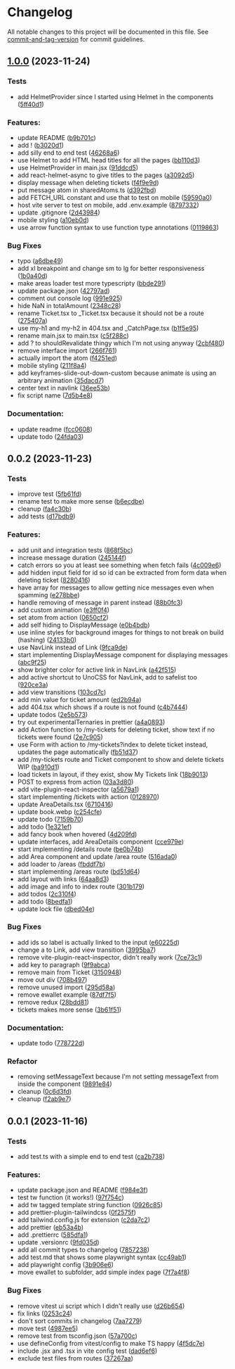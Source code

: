 # Changelog

All notable changes to this project will be documented in this file. See [commit-and-tag-version](https://github.com/absolute-version/commit-and-tag-version) for commit guidelines.

## [1.0.0](https://github.com/henrikvilhelmberglund/javascript-4-assignment-2-event-frontend/compare/v0.0.2...v1.0.0) (2023-11-24)


### Tests

* add HelmetProvider since I started using Helmet in the components ([5ff40d1](https://github.com/henrikvilhelmberglund/javascript-4-assignment-2-event-frontend/commit/5ff40d1ca424189913725e07c6135bd37de070a0))


### Features:

* update README ([b9b701c](https://github.com/henrikvilhelmberglund/javascript-4-assignment-2-event-frontend/commit/b9b701c951e24963e6c54b9df6b919e93b8353ca))
* add ! ([b3020d1](https://github.com/henrikvilhelmberglund/javascript-4-assignment-2-event-frontend/commit/b3020d1c05a7dad1f2a356bc7b4b03a7b2253822))
* add silly end to end test ([46268a6](https://github.com/henrikvilhelmberglund/javascript-4-assignment-2-event-frontend/commit/46268a65e9a6b0aaa88bf6a77ed047cd08015ffe))
* use Helmet to add HTML head titles for all the pages ([bb110d3](https://github.com/henrikvilhelmberglund/javascript-4-assignment-2-event-frontend/commit/bb110d30891f8dd6d0ab2694711c89fb82186608))
* use HelmetProvider in main.jsx ([91ddcd5](https://github.com/henrikvilhelmberglund/javascript-4-assignment-2-event-frontend/commit/91ddcd5549439c23c06d8ecfc7771d808b7e8469))
* add react-helmet-async to give titles to the pages ([a3092d5](https://github.com/henrikvilhelmberglund/javascript-4-assignment-2-event-frontend/commit/a3092d5ac0b15d75ed448abe7bf1424ac0b8f28a))
* display message when deleting tickets ([f4f9e9d](https://github.com/henrikvilhelmberglund/javascript-4-assignment-2-event-frontend/commit/f4f9e9d91c04fffb74cb16cc2cfef536f1103ff3))
* put message atom in sharedAtoms.ts ([d392fbd](https://github.com/henrikvilhelmberglund/javascript-4-assignment-2-event-frontend/commit/d392fbd418d8ab0865b017e2845e400db80a5338))
* add FETCH_URL constant and use that to test on mobile ([59590a0](https://github.com/henrikvilhelmberglund/javascript-4-assignment-2-event-frontend/commit/59590a06b8559d0925831a7e3de33836cf0955dc))
* host vite server to test on mobile, add .env.example ([8797332](https://github.com/henrikvilhelmberglund/javascript-4-assignment-2-event-frontend/commit/87973322e20c7d0c3361c5607f5d302bda56b9ae))
* update .gitignore ([2d43984](https://github.com/henrikvilhelmberglund/javascript-4-assignment-2-event-frontend/commit/2d439846cae91a0e448f9724ebb28ef8949452c8))
* mobile styling ([a10eb0d](https://github.com/henrikvilhelmberglund/javascript-4-assignment-2-event-frontend/commit/a10eb0d45f1446294097c6681376004582c06b93))
* use arrow function syntax to use function type annotations ([0119863](https://github.com/henrikvilhelmberglund/javascript-4-assignment-2-event-frontend/commit/0119863681828ce42e28bd00407c7b1509326a92))


### Bug Fixes

* typo ([a6dbe49](https://github.com/henrikvilhelmberglund/javascript-4-assignment-2-event-frontend/commit/a6dbe49ebcbe42e9298061719d24e387f61580be))
* add xl breakpoint and change sm to lg for better responsiveness ([1b0a40d](https://github.com/henrikvilhelmberglund/javascript-4-assignment-2-event-frontend/commit/1b0a40dd2f157c4388d05750aaa916615f4fafeb))
* make areas loader test more typescripty ([bbde291](https://github.com/henrikvilhelmberglund/javascript-4-assignment-2-event-frontend/commit/bbde29156bb7884e2e1819222d2cb55c27b99cc0))
* update package.json ([42797ad](https://github.com/henrikvilhelmberglund/javascript-4-assignment-2-event-frontend/commit/42797ad4195f1fbfa6acc94705ef159f61ac6646))
* comment out console log ([991e925](https://github.com/henrikvilhelmberglund/javascript-4-assignment-2-event-frontend/commit/991e9253b2ad9b996b7b50d85ddfc3d9f108c251))
* hide NaN in totalAmount ([2348c28](https://github.com/henrikvilhelmberglund/javascript-4-assignment-2-event-frontend/commit/2348c2836d6bcc5db8fa85f6be7549a994954a25))
* rename Ticket.tsx to _Ticket.tsx because it should not be a route ([275407a](https://github.com/henrikvilhelmberglund/javascript-4-assignment-2-event-frontend/commit/275407a99a43c056e31b7c2d10a1d9ad2bf79a78))
* use my-h1 and my-h2 in 404.tsx and _CatchPage.tsx ([b1f5e95](https://github.com/henrikvilhelmberglund/javascript-4-assignment-2-event-frontend/commit/b1f5e95e6ab06c37d2b08a4e6c1d1cd3b4d2413f))
* rename main.jsx to main.tsx ([c5f288c](https://github.com/henrikvilhelmberglund/javascript-4-assignment-2-event-frontend/commit/c5f288c415ef919673be96fa0cc0f369f43df800))
* add ? to shouldRevalidate thingy which I'm not using anyway ([2cbf480](https://github.com/henrikvilhelmberglund/javascript-4-assignment-2-event-frontend/commit/2cbf480ce81cf4515d00b85e51f4bb1731ec358f))
* remove interface import ([266f761](https://github.com/henrikvilhelmberglund/javascript-4-assignment-2-event-frontend/commit/266f761a119f63cf071cc2d8d833ff8073a05f60))
* actually import the atom ([f4251ed](https://github.com/henrikvilhelmberglund/javascript-4-assignment-2-event-frontend/commit/f4251ed4090c8d7e0f4dd8cfd542be3f85431a32))
* mobile styling ([211f8a4](https://github.com/henrikvilhelmberglund/javascript-4-assignment-2-event-frontend/commit/211f8a42d1086df9e4695cde99a4ec7041bf0b81))
* add keyframes-slide-out-down-custom because animate is using an arbitrary animation ([35dacd7](https://github.com/henrikvilhelmberglund/javascript-4-assignment-2-event-frontend/commit/35dacd7e6bc3668785f8c8fd88151276b527f52d))
* center text in navlink ([36ee53b](https://github.com/henrikvilhelmberglund/javascript-4-assignment-2-event-frontend/commit/36ee53b820af4b1e95245cacf5ab61c2ebb63adc))
* fix script name ([7d5b4e8](https://github.com/henrikvilhelmberglund/javascript-4-assignment-2-event-frontend/commit/7d5b4e8ddd2c55a50382b8e4a9def9010209318d))


### Documentation:

* update readme ([fcc0608](https://github.com/henrikvilhelmberglund/javascript-4-assignment-2-event-frontend/commit/fcc06087bc2a492e343633f394bfeaf1504343cb))
* update todo ([24fda03](https://github.com/henrikvilhelmberglund/javascript-4-assignment-2-event-frontend/commit/24fda03358660aadec1bf014d8104751c5a1ea6d))

## 0.0.2 (2023-11-23)


### Tests

* improve test ([5fb61fd](https://github.com/henrikvilhelmberglund/javascript-4-assignment-2-event-frontend/commit/5fb61fdffa29951f58b380e2a0c380368a38f206))
* rename test to make more sense ([b6ecdbe](https://github.com/henrikvilhelmberglund/javascript-4-assignment-2-event-frontend/commit/b6ecdbe93f79e349179f1634b2b2ff54ba80c8cb))
* cleanup ([fa4c30b](https://github.com/henrikvilhelmberglund/javascript-4-assignment-2-event-frontend/commit/fa4c30b35bf4e2a0862a32ba8f4c03a5afbb134f))
* add tests ([d17bdb9](https://github.com/henrikvilhelmberglund/javascript-4-assignment-2-event-frontend/commit/d17bdb907fc13fea37a0db15865cc947992f319e))


### Features:

* add unit and integration tests ([868f5bc](https://github.com/henrikvilhelmberglund/javascript-4-assignment-2-event-frontend/commit/868f5bc9a3e6cda7cb295356975a36188bc284ba))
* increase message duration ([245144f](https://github.com/henrikvilhelmberglund/javascript-4-assignment-2-event-frontend/commit/245144ff27f2fa751f21e0c5a35b615c3d9b3a26))
* catch errors so you at least see something when fetch fails ([4c009e6](https://github.com/henrikvilhelmberglund/javascript-4-assignment-2-event-frontend/commit/4c009e68bee9193055e4755afcc09d3ddba0b335))
* add hidden input field for id so id can be extracted from form data when deleting ticket ([8280416](https://github.com/henrikvilhelmberglund/javascript-4-assignment-2-event-frontend/commit/82804163495c7c44b7d6d3f47ae06da8680e7b9e))
* have array for messages to allow getting nice messages even when spamming ([e278bbe](https://github.com/henrikvilhelmberglund/javascript-4-assignment-2-event-frontend/commit/e278bbe32760d72bf8c4612af77e5018bb813212))
* handle removing of message in parent instead ([88b0fc3](https://github.com/henrikvilhelmberglund/javascript-4-assignment-2-event-frontend/commit/88b0fc3619a5dbcb42dab05f74e2ca1ed06820a2))
* add custom animation ([e3ff0f4](https://github.com/henrikvilhelmberglund/javascript-4-assignment-2-event-frontend/commit/e3ff0f4cdef0becb6a59ced97aa58956229037cf))
* set atom from action ([0650cf2](https://github.com/henrikvilhelmberglund/javascript-4-assignment-2-event-frontend/commit/0650cf2a9a7881191a430a4e0d32a57349e25f3f))
* add self hiding to DisplayMessage ([e0b4bdb](https://github.com/henrikvilhelmberglund/javascript-4-assignment-2-event-frontend/commit/e0b4bdbf8e4dd896dfee0ae2efa9175e519e4baa))
* use inline styles for background images for things to not break on build (hashing) ([24133b0](https://github.com/henrikvilhelmberglund/javascript-4-assignment-2-event-frontend/commit/24133b0a02df64a64485390f55adff2ea0b16aa8))
* use NavLink instead of Link ([9fca9de](https://github.com/henrikvilhelmberglund/javascript-4-assignment-2-event-frontend/commit/9fca9de89ee827b65353b44616d20b8128dcbe81))
* start implementing DisplayMessage component for displaying messages ([abc9f25](https://github.com/henrikvilhelmberglund/javascript-4-assignment-2-event-frontend/commit/abc9f25573192c20eaf967c5841f05d951bbd612))
* show brighter color  for active link in NavLink ([a42f515](https://github.com/henrikvilhelmberglund/javascript-4-assignment-2-event-frontend/commit/a42f515f9915260fd26d6f16d52ad357e3f71fbe))
* add active shortcut to UnoCSS for NavLink, add to safelist too ([920ce3a](https://github.com/henrikvilhelmberglund/javascript-4-assignment-2-event-frontend/commit/920ce3aba493746dfd0ed00847528d8e917c485a))
* add view transitions ([103cd7c](https://github.com/henrikvilhelmberglund/javascript-4-assignment-2-event-frontend/commit/103cd7c7a4a9c8d52ea21cfa11cb948a87f849f1))
* add min value for ticket amount ([ed2b94a](https://github.com/henrikvilhelmberglund/javascript-4-assignment-2-event-frontend/commit/ed2b94ad864e89dc286f42ae5d56b7220e511db1))
* add 404.tsx which shows if a route is not found ([c4b7444](https://github.com/henrikvilhelmberglund/javascript-4-assignment-2-event-frontend/commit/c4b744406bbc9398cb16f3822b2f1b1d05f55d7f))
* update todos ([2e5b573](https://github.com/henrikvilhelmberglund/javascript-4-assignment-2-event-frontend/commit/2e5b5734e9a5fa96e3095a8cf20b1ddd6c329e8f))
* try out experimentalTernaries in prettier ([a4a0893](https://github.com/henrikvilhelmberglund/javascript-4-assignment-2-event-frontend/commit/a4a0893ce931434816cb2e1065d319065754880c))
* add Action function to /my-tickets for deleting ticket, show text if no tickets were found ([2e7c905](https://github.com/henrikvilhelmberglund/javascript-4-assignment-2-event-frontend/commit/2e7c905a349618c1bf5024aa77a0065f752fc00e))
* use Form with action to /my-tickets?index to delete ticket instead, updates the page automatically ([fb51d37](https://github.com/henrikvilhelmberglund/javascript-4-assignment-2-event-frontend/commit/fb51d37b1c665b202baefddfa62df4ceae266ec6))
* add /my-tickets route and Ticket component to show and delete tickets WIP ([ba910d1](https://github.com/henrikvilhelmberglund/javascript-4-assignment-2-event-frontend/commit/ba910d1a90292888ae3b540374ebed810e781025))
* load tickets in layout, if they exist, show My Tickets link ([18b9013](https://github.com/henrikvilhelmberglund/javascript-4-assignment-2-event-frontend/commit/18b901370c14635d3a92eb265c8def99c3c251fa))
* POST to express from action ([03a3d80](https://github.com/henrikvilhelmberglund/javascript-4-assignment-2-event-frontend/commit/03a3d80bbf85e95874452975e99e4507e9e5787a))
* add vite-plugin-react-inspector ([a5679a1](https://github.com/henrikvilhelmberglund/javascript-4-assignment-2-event-frontend/commit/a5679a168b5f865d4c6f06fd21008e28044da3c2))
* start implementing /tickets with action ([0128970](https://github.com/henrikvilhelmberglund/javascript-4-assignment-2-event-frontend/commit/01289701d9e34cd3a0ffc8d0e5e15c5ad64d150d))
* update AreaDetails.tsx ([6710416](https://github.com/henrikvilhelmberglund/javascript-4-assignment-2-event-frontend/commit/6710416fe8bd4eca3148f2d3b926a7a6eda72328))
* update book.webp ([c254cfe](https://github.com/henrikvilhelmberglund/javascript-4-assignment-2-event-frontend/commit/c254cfe82ca6c7a99b29935c14c013d44fac4784))
* update todo ([7159b70](https://github.com/henrikvilhelmberglund/javascript-4-assignment-2-event-frontend/commit/7159b70db4e905295b64070f5a52ffc91c2f32d5))
* add todo ([1e321ef](https://github.com/henrikvilhelmberglund/javascript-4-assignment-2-event-frontend/commit/1e321ef074fb4c7115ef22cd965cae1ba703a00e))
* add fancy book when hovered ([4d209fd](https://github.com/henrikvilhelmberglund/javascript-4-assignment-2-event-frontend/commit/4d209fd176399fa09e425dfbda4ac3bc70484e83))
* update interfaces, add AreaDetails component ([cce979e](https://github.com/henrikvilhelmberglund/javascript-4-assignment-2-event-frontend/commit/cce979e6559525be7bef5931a3ad6b0782dcbef8))
* start implementing /details route ([be0b74b](https://github.com/henrikvilhelmberglund/javascript-4-assignment-2-event-frontend/commit/be0b74b6aed53b326b52716af64c0fcad296a697))
* add Area component and update /area route ([516ada0](https://github.com/henrikvilhelmberglund/javascript-4-assignment-2-event-frontend/commit/516ada056713aced0721c48f03509bf4e0c4f89b))
* add loader to /areas ([fbddf7b](https://github.com/henrikvilhelmberglund/javascript-4-assignment-2-event-frontend/commit/fbddf7b184313d2f160bf54fd6976c97115bc161))
* start implementing /areas route ([bd51d64](https://github.com/henrikvilhelmberglund/javascript-4-assignment-2-event-frontend/commit/bd51d6486d99a7ab1d5bd1ad46b718977ed663da))
* add layout with links ([64aa8d3](https://github.com/henrikvilhelmberglund/javascript-4-assignment-2-event-frontend/commit/64aa8d33d5ca177e7e814be236cb5ceb09470e83))
* add image and info to index route ([301b179](https://github.com/henrikvilhelmberglund/javascript-4-assignment-2-event-frontend/commit/301b179706b265d91c83db9af8bc84069719c372))
* add todos ([2c310f4](https://github.com/henrikvilhelmberglund/javascript-4-assignment-2-event-frontend/commit/2c310f4aeb1347b748fe59ede42f26e1ba3df12f))
* add todo ([8bedfa1](https://github.com/henrikvilhelmberglund/javascript-4-assignment-2-event-frontend/commit/8bedfa18c8f946a762ca7c5d9f470427db0fd57d))
* update lock file ([dbed04e](https://github.com/henrikvilhelmberglund/javascript-4-assignment-2-event-frontend/commit/dbed04e02bac716e219cbe731ee34fa62dc60689))


### Bug Fixes

* add ids so label is actually linked to the input ([e60225d](https://github.com/henrikvilhelmberglund/javascript-4-assignment-2-event-frontend/commit/e60225ddffbf51f3b8c6b95bc7c12cfe8c78ef39))
* change a to Link, add view transition ([3995ba7](https://github.com/henrikvilhelmberglund/javascript-4-assignment-2-event-frontend/commit/3995ba723d9e9e5b18e782bcc1e220551010ea8e))
* remove vite-plugin-react-inspector, didn't really work ([7ce73c1](https://github.com/henrikvilhelmberglund/javascript-4-assignment-2-event-frontend/commit/7ce73c102a5f0f8a2617fb214a4048be6d2f7b8d))
* add key to paragraph ([9f9abca](https://github.com/henrikvilhelmberglund/javascript-4-assignment-2-event-frontend/commit/9f9abcae58ee03a6cd97047cb7b445cba51e3582))
* remove main from Ticket ([3150948](https://github.com/henrikvilhelmberglund/javascript-4-assignment-2-event-frontend/commit/3150948d2a29c99b6c7d6fe15965cb8440809258))
* move out div ([708b497](https://github.com/henrikvilhelmberglund/javascript-4-assignment-2-event-frontend/commit/708b497cd4163e8c1cd6ccb0f05c6c469824e6eb))
* remove unused import ([295d58a](https://github.com/henrikvilhelmberglund/javascript-4-assignment-2-event-frontend/commit/295d58a855a0bf2c52a8f2ade12c6a3fa778e7a3))
* remove ewallet example ([87df7f5](https://github.com/henrikvilhelmberglund/javascript-4-assignment-2-event-frontend/commit/87df7f5c64e83c440b3f3e3fbbb9e95ff63b3671))
* remove redux ([28bdd81](https://github.com/henrikvilhelmberglund/javascript-4-assignment-2-event-frontend/commit/28bdd81fc380257ba5253353bdc48b22eb82b994))
* tickets makes more sense ([3b61f51](https://github.com/henrikvilhelmberglund/javascript-4-assignment-2-event-frontend/commit/3b61f514627fe699528fc0f6d03763eed6cd248a))


### Documentation:

* update todo ([778722d](https://github.com/henrikvilhelmberglund/javascript-4-assignment-2-event-frontend/commit/778722ddbeafe39ec838a601d0d2f7e7a0ea49ad))


### Refactor

* removing setMessageText because I'm not setting messageText from inside the component ([9891e84](https://github.com/henrikvilhelmberglund/javascript-4-assignment-2-event-frontend/commit/9891e8426af6d7d90eff6d88f215870ea8bee9dc))
* cleanup ([0c6d3fd](https://github.com/henrikvilhelmberglund/javascript-4-assignment-2-event-frontend/commit/0c6d3fdc9f14bcbf5f2224150da0cbb2151f165d))
* cleanup ([f2ab9e7](https://github.com/henrikvilhelmberglund/javascript-4-assignment-2-event-frontend/commit/f2ab9e7d4678deeec86cd5ea489e4abbedd63c87))

## 0.0.1 (2023-11-16)


### Tests

* add test.ts with a simple end to end test ([ca2b738](https://github.com/henrikvilhelmberglund/react-vite-generouted-unocss-typescript-vitest-template/commit/ca2b738f667e5cf16a2aa749a723a522532ed95f))


### Features:

* update package.json and README ([f984e3f](https://github.com/henrikvilhelmberglund/react-vite-generouted-unocss-typescript-vitest-template/commit/f984e3ff97730ba9260ee9565f5e068fab8595fa))
* test tw function (it works!) ([97f754c](https://github.com/henrikvilhelmberglund/react-vite-generouted-unocss-typescript-vitest-template/commit/97f754c00454ef1183cece52eb62d8da158e0bb9))
* add tw tagged template string function ([0926c85](https://github.com/henrikvilhelmberglund/react-vite-generouted-unocss-typescript-vitest-template/commit/0926c8575ffbca14d247933d1d2422a31ca9c1bc))
* add prettier-plugin-tailwindcss ([0f2575f](https://github.com/henrikvilhelmberglund/react-vite-generouted-unocss-typescript-vitest-template/commit/0f2575f2ef8cf1dfc5f01afd44c0227f53c047a8))
* add tailwind.config.js for extension ([c2da7c2](https://github.com/henrikvilhelmberglund/react-vite-generouted-unocss-typescript-vitest-template/commit/c2da7c26a83c29f6019be49b116565fa1849bb67))
* add prettier ([eb53a4b](https://github.com/henrikvilhelmberglund/react-vite-generouted-unocss-typescript-vitest-template/commit/eb53a4bcda3a5836be7f5d57621259792f5ee855))
* add .prettierrc ([585dfa1](https://github.com/henrikvilhelmberglund/react-vite-generouted-unocss-typescript-vitest-template/commit/585dfa142f92f2eeebf2f5b57d69d62b7928bda3))
* update .versionrc ([9fd035d](https://github.com/henrikvilhelmberglund/react-vite-generouted-unocss-typescript-vitest-template/commit/9fd035d31e9802e8bee0e0272e8b681ab68b1368))
* add all commit types to changelog ([7857238](https://github.com/henrikvilhelmberglund/react-vite-generouted-unocss-typescript-vitest-template/commit/7857238088995151db2b95115068a9607970f183))
* add test.md that shows some playwright syntax ([cc49ab1](https://github.com/henrikvilhelmberglund/react-vite-generouted-unocss-typescript-vitest-template/commit/cc49ab15f25078f87481bc6fcd8b7368bfa4f74a))
* add playwright config ([3b906e6](https://github.com/henrikvilhelmberglund/react-vite-generouted-unocss-typescript-vitest-template/commit/3b906e6a3c7a56db2a214afb1001083eef8ab59c))
* move ewallet to subfolder, add simple index page ([7f7a4f8](https://github.com/henrikvilhelmberglund/react-vite-generouted-unocss-typescript-vitest-template/commit/7f7a4f8435639b129a4c7e05a793b6e4c86fca7f))


### Bug Fixes

* remove vitest ui script which I didn't really use ([d26b654](https://github.com/henrikvilhelmberglund/react-vite-generouted-unocss-typescript-vitest-template/commit/d26b6540b5f6a0d8a9ee6e1e1b2eb2fa2a1d262b))
* fix links ([0253c24](https://github.com/henrikvilhelmberglund/react-vite-generouted-unocss-typescript-vitest-template/commit/0253c245958bbd1c5bb3bc27762bd98f4d21f950))
* don't sort commits in changelog ([7aa7279](https://github.com/henrikvilhelmberglund/react-vite-generouted-unocss-typescript-vitest-template/commit/7aa72792788332cd6b35d8196821dc987d66a15d))
* move test ([4987ee5](https://github.com/henrikvilhelmberglund/react-vite-generouted-unocss-typescript-vitest-template/commit/4987ee5cb54270a6ba39ae0914e992b40e174ce4))
* remove test from tsconfig.json ([57a700c](https://github.com/henrikvilhelmberglund/react-vite-generouted-unocss-typescript-vitest-template/commit/57a700c8ab2689f0affd8f07aa3b3984c1b7696f))
* use defineConfig from vitest/config to make TS happy ([4f5dc7e](https://github.com/henrikvilhelmberglund/react-vite-generouted-unocss-typescript-vitest-template/commit/4f5dc7e7822f717bc93e5b434dd378047ea465e4))
* include .jsx and .tsx in vite config test ([dad6ef6](https://github.com/henrikvilhelmberglund/react-vite-generouted-unocss-typescript-vitest-template/commit/dad6ef6010a6930993b2438d07e10ba3f94f6dd8))
* exclude test files from routes ([37267aa](https://github.com/henrikvilhelmberglund/react-vite-generouted-unocss-typescript-vitest-template/commit/37267aa807d26297ec80090999536bb09228a26b))
